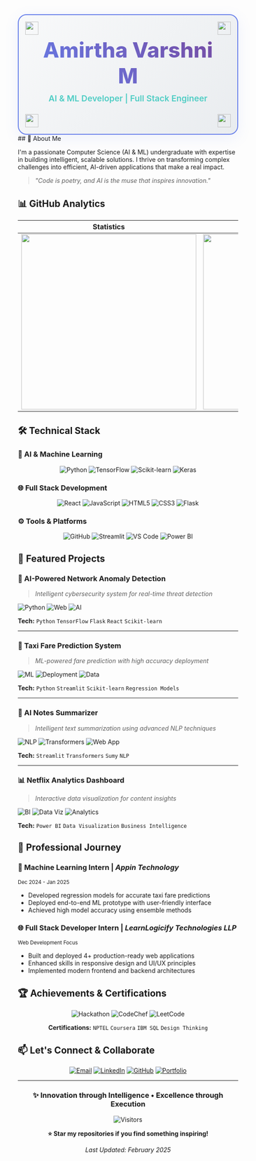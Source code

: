 <div align="center">

<!-- Animated Banner Container -->
<div style="position: relative; padding: 50px 40px; background: linear-gradient(135deg, #f8f9fa 0%, #e9ecef 100%); border-radius: 20px; border: 2px solid #667eea; box-shadow: 0 8px 32px rgba(102, 126, 234, 0.1);">

<!-- Corner Tech Icons -->
<img src="https://cdn.jsdelivr.net/gh/devicons/devicon/icons/python/python-original.svg" width="30" height="30" style="position: absolute; top: 15px; left: 15px; animation: float 3s ease-in-out infinite;" />

<img src="https://cdn.jsdelivr.net/gh/devicons/devicon/icons/tensorflow/tensorflow-original.svg" width="30" height="30" style="position: absolute; top: 15px; right: 15px; animation: float 3s ease-in-out infinite 1s;" />

<img src="https://cdn.jsdelivr.net/gh/devicons/devicon/icons/react/react-original.svg" width="30" height="30" style="position: absolute; bottom: 15px; left: 15px; animation: float 3s ease-in-out infinite 2s;" />

<img src="https://cdn.jsdelivr.net/gh/devicons/devicon/icons/javascript/javascript-original.svg" width="30" height="30" style="position: absolute; bottom: 15px; right: 15px; animation: float 3s ease-in-out infinite 1.5s;" />

<!-- Main Name -->
<h1 style="font-size: 3rem; font-weight: 800; background: linear-gradient(45deg, #667eea, #764ba2); -webkit-background-clip: text; -webkit-text-fill-color: transparent; background-clip: text; margin: 0; padding: 0;">
  Amirtha Varshni M
</h1>

<!-- Subtitle -->
<p style="color: #4ECDC4; font-size: 1.2rem; margin-top: 10px; font-weight: 600;">
  AI & ML Developer | Full Stack Engineer
</p>

</div>

<!-- CSS Animations -->
<style>
.float-animation {
  animation: float 3s ease-in-out infinite;
}

@keyframes float {
  0% {
    transform: translateY(0px);
  }
  50% {
    transform: translateY(-10px);
  }
  100% {
    transform: translateY(0px);
  }
}
</style>

</div>
## 👋 About Me

I'm a passionate Computer Science (AI & ML) undergraduate with expertise in building intelligent, scalable solutions. I thrive on transforming complex challenges into efficient, AI-driven applications that make a real impact.

> *"Code is poetry, and AI is the muse that inspires innovation."*

## 📊 GitHub Analytics

<div align="center">

| **Statistics** | **Streak** | **Languages** |
| :---: | :---: | :---: |
| <img src="https://github-readme-stats.vercel.app/api?username=amirtha-1412&show_icons=true&theme=algolia&hide_border=true&bg_color=00000000" width="400"> | <img src="https://github-readme-streak-stats.herokuapp.com/?user=amirtha-1412&theme=algolia&hide_border=true&background=00000000" width="400"> | <img src="https://github-readme-stats.vercel.app/api/top-langs/?username=amirtha-1412&layout=compact&theme=algolia&hide_border=true&bg_color=00000000" width="300"> |

</div>

## 🛠️ Technical Stack

### **🤖 AI & Machine Learning**
<div align="center">

![Python](https://img.shields.io/badge/Python-3776AB?style=for-the-badge&logo=python&logoColor=white)
![TensorFlow](https://img.shields.io/badge/TensorFlow-FF6F00?style=for-the-badge&logo=tensorflow&logoColor=white)
![Scikit-learn](https://img.shields.io/badge/Scikit--learn-F7931E?style=for-the-badge&logo=scikit-learn&logoColor=white)
![Keras](https://img.shields.io/badge/Keras-D00000?style=for-the-badge&logo=keras&logoColor=white)

</div>

### **🌐 Full Stack Development**
<div align="center">

![React](https://img.shields.io/badge/React-61DAFB?style=for-the-badge&logo=react&logoColor=black)
![JavaScript](https://img.shields.io/badge/JavaScript-F7DF1E?style=for-the-badge&logo=javascript&logoColor=black)
![HTML5](https://img.shields.io/badge/HTML5-E34F26?style=for-the-badge&logo=html5&logoColor=white)
![CSS3](https://img.shields.io/badge/CSS3-1572B6?style=for-the-badge&logo=css3&logoColor=white)
![Flask](https://img.shields.io/badge/Flask-000000?style=for-the-badge&logo=flask&logoColor=white)

</div>

### **⚙️ Tools & Platforms**
<div align="center">

![GitHub](https://img.shields.io/badge/GitHub-181717?style=for-the-badge&logo=github&logoColor=white)
![Streamlit](https://img.shields.io/badge/Streamlit-FF4B4B?style=for-the-badge&logo=streamlit&logoColor=white)
![VS Code](https://img.shields.io/badge/VS_Code-007ACC?style=for-the-badge&logo=visual-studio-code&logoColor=white)
![Power BI](https://img.shields.io/badge/Power_BI-F2C811?style=for-the-badge&logo=powerbi&logoColor=black)

</div>

## 🌟 Featured Projects

### **🔐 AI-Powered Network Anomaly Detection**
> *Intelligent cybersecurity system for real-time threat detection*

![Python](https://img.shields.io/badge/Python-TensorFlow-green)
![Web](https://img.shields.io/badge/Web-Flask%2BReact-orange)
![AI](https://img.shields.io/badge/AI-Deep%20Learning-purple)

**Tech:** `Python` `TensorFlow` `Flask` `React` `Scikit-learn`

---

### **🚕 Taxi Fare Prediction System**
> *ML-powered fare prediction with high accuracy deployment*

![ML](https://img.shields.io/badge/ML-Regression-yellow)
![Deployment](https://img.shields.io/badge/Deployed-Streamlit-brightgreen)
![Data](https://img.shields.io/badge/Data-Science-blue)

**Tech:** `Python` `Streamlit` `Scikit-learn` `Regression Models`

---

### **📝 AI Notes Summarizer**
> *Intelligent text summarization using advanced NLP techniques*

![NLP](https://img.shields.io/badge/NLP-Summarization-purple)
![Transformers](https://img.shields.io/badge/Transformers-HuggingFace-red)
![Web App](https://img.shields.io/badge/Web%20App-Streamlit-orange)

**Tech:** `Streamlit` `Transformers` `Sumy` `NLP`

---

### **📊 Netflix Analytics Dashboard**
> *Interactive data visualization for content insights*

![BI](https://img.shields.io/badge/Business-Intelligence-blue)
![Data Viz](https://img.shields.io/badge/Data-Visualization-orange)
![Analytics](https://img.shields.io/badge/Analytics-Dashboard-green)

**Tech:** `Power BI` `Data Visualization` `Business Intelligence`

## 💼 Professional Journey

### **🤖 Machine Learning Intern** | *Appin Technology* 
<sub>Dec 2024 - Jan 2025</sub>

- Developed regression models for accurate taxi fare predictions
- Deployed end-to-end ML prototype with user-friendly interface
- Achieved high model accuracy using ensemble methods

### **🌐 Full Stack Developer Intern** | *LearnLogicify Technologies LLP*
<sub>Web Development Focus</sub>

- Built and deployed 4+ production-ready web applications
- Enhanced skills in responsive design and UI/UX principles
- Implemented modern frontend and backend architectures

## 🏆 Achievements & Certifications

<div align="center">

![Hackathon](https://img.shields.io/badge/TNWISE_Hackathon_2025-2nd_Prize-success)
![CodeChef](https://img.shields.io/badge/CodeChef-80%2B_Contests-competitive)
![LeetCode](https://img.shields.io/badge/LeetCode-Problem_Solver-important)

**Certifications:** `NPTEL` `Coursera` `IBM SQL` `Design Thinking`

</div>

## 📫 Let's Connect & Collaborate

<div align="center">

[![Email](https://img.shields.io/badge/📧_Email-kitz7.amoo6@gmail.com-EA4335?style=for-the-badge&logo=gmail&logoColor=white)](mailto:kitz7.amoo6@gmail.com)
[![LinkedIn](https://img.shields.io/badge/💼_LinkedIn-Amirtha_Varshni-0A66C2?style=for-the-badge&logo=linkedin&logoColor=white)](https://linkedin.com/in/amirtha-varshni-m)
[![GitHub](https://img.shields.io/badge/🐙_GitHub-amirtha--1412-181717?style=for-the-badge&logo=github&logoColor=white)](https://github.com/amirtha-1412)
[![Portfolio](https://img.shields.io/badge/🌐_Portfolio-Coming_Soon-6E5494?style=for-the-badge&logo=react&logoColor=white)](#)

</div>

---

<div align="center">

### **✨ Innovation through Intelligence • Excellence through Execution**

![Visitors](https://komarev.com/ghpvc/?username=amirtha-1412&color=blueviolet&style=flat-square&label=PROFILE+VIEWS)

**⭐ Star my repositories if you find something inspiring!**

*Last Updated: February 2025*

</div>
